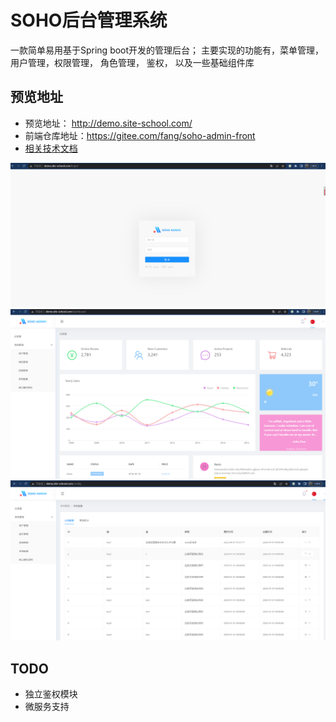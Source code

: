 SOHO后台管理系统
==============

一款简单易用基于Spring boot开发的管理后台； 主要实现的功能有，菜单管理， 用户管理，权限管理， 角色管理， 鉴权， 以及一些基础组件库


预览地址
-------

- 预览地址： http://demo.site-school.com/
- 前端仓库地址：https://gitee.com/fang/soho-admin-front
- [相关技术文档](docs/main.md)

![img_2.png](docs/images/img_2.png)
![img_1.png](docs/images/img_1.png)
![img.png](docs/images/img.png)

TODO
-----

- 独立鉴权模块
- 微服务支持